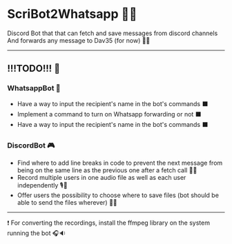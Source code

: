 # ScriBot2Whatsapp 🤖📱

Discord Bot that that can fetch and save messages from discord channels
And forwards any message to Dav35 (for now) 💬📩

---

## !!!TODO!!! 📝

### WhatsappBot 📲

- Have a way to input the recipient's name in the bot's commands ⬛
- Implement a command to turn on Whatsapp forwarding or not ⬛
- Have a way to input the recipient's name in the bot's commands ⬛

### DiscordBot 🎮

- Find where to add line breaks in code to prevent the next message from being on the same line as the previous one after a fetch call 📜🔀
- Record multiple users in one audio file as well as each user independently 🎙️👥
- Offer users the possibility to choose where to save files (bot should be able to send the files wherever) 💾📂

---

❗ For converting the recordings, install the ffmpeg library on the system running the bot 🎧🔉
